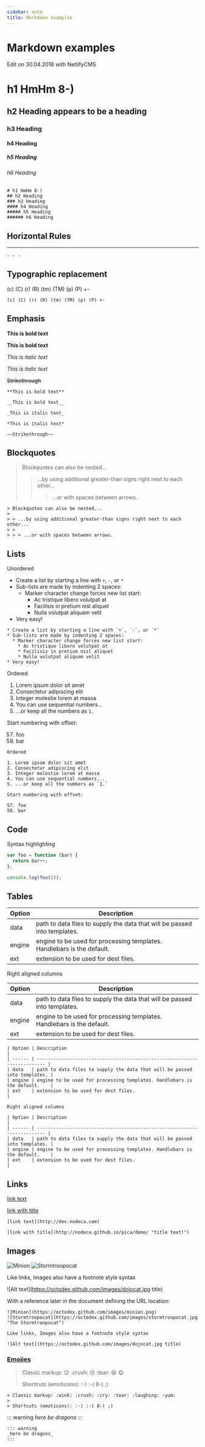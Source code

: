 ```yaml
---
sidebar: auto
title: Markdown examples
---
```

# Markdown examples
Edit on 30.04.2018 with NetlifyCMS

# h1 HmHm 8-)

## h2 Heading appears to be a heading

### h3 Heading

#### h4 Heading

##### h5 Heading

###### h6 Heading

```
# h1 HmHm 8-)
## h2 Heading
### h3 Heading
#### h4 Heading
##### h5 Heading
###### h6 Heading
```

## Horizontal Rules

- - -

```
- - -
```

## Typographic replacement

(c) (C) (r) (R) (tm) (TM) (p) (P) +-
```
(c) (C) (r) (R) (tm) (TM) (p) (P) +-
```
## Emphasis

**This is bold text**

__This is bold text__

*This is italic text*

_This is italic text_

~~Strikethrough~~
```
**This is bold text**

__This is bold text__

_This is italic text_

*This is italic text*

~~Strikethrough~~
```

## Blockquotes

> Blockquotes can also be nested...
>
> > ...by using additional greater-than signs right next to each other...
> >
> > > ...or with spaces between arrows.
```
> Blockquotes can also be nested...
>
> > ...by using additional greater-than signs right next to each other...
> >
> > > ...or with spaces between arrows.
```

## Lists

Unordered

* Create a list by starting a line with `+`, `-`, or `*`
* Sub-lists are made by indenting 2 spaces:
  * Marker character change forces new list start:
    * Ac tristique libero volutpat at
    * Facilisis in pretium nisl aliquet
    * Nulla volutpat aliquam velit
* Very easy!
```
* Create a list by starting a line with `+`, `-`, or `*`
* Sub-lists are made by indenting 2 spaces:
  * Marker character change forces new list start:
    * Ac tristique libero volutpat at
    * Facilisis in pretium nisl aliquet
    * Nulla volutpat aliquam velit
* Very easy!
```

Ordered

1. Lorem ipsum dolor sit amet
2. Consectetur adipiscing elit
3. Integer molestie lorem at massa
4. You can use sequential numbers...
5. ...or keep all the numbers as `1.`

Start numbering with offset:

57. foo
58. bar
```
Ordered

1. Lorem ipsum dolor sit amet
2. Consectetur adipiscing elit
3. Integer molestie lorem at massa
4. You can use sequential numbers...
5. ...or keep all the numbers as `1.`

Start numbering with offset:

57. foo
58. bar
```

## Code

Syntax highlighting

```js
var foo = function (bar) {
  return bar++;
};

console.log(foo(5));
```

## Tables

| Option | Description                                                               |
| ------ | ------------------------------------------------------------------------- |
| data   | path to data files to supply the data that will be passed into templates. |
| engine | engine to be used for processing templates. Handlebars is the default.    |
| ext    | extension to be used for dest files.                                      |

Right aligned columns

| Option | Description                                                               |
| ------ | ------------------------------------------------------------------------- |
| data   | path to data files to supply the data that will be passed into templates. |
| engine | engine to be used for processing templates. Handlebars is the default.    |
| ext    | extension to be used for dest files.                                      |
```
| Option | Description                                                               |
| ------ | ------------------------------------------------------------------------- |
| data   | path to data files to supply the data that will be passed into templates. |
| engine | engine to be used for processing templates. Handlebars is the default.    |
| ext    | extension to be used for dest files.                                      |

Right aligned columns

| Option | Description                                                               |
| ------ | ------------------------------------------------------------------------- |
| data   | path to data files to supply the data that will be passed into templates. |
| engine | engine to be used for processing templates. Handlebars is the default.    |
| ext    | extension to be used for dest files.                                      |
```

## Links

[link text](http://dev.nodeca.com)

[link with title](http://nodeca.github.io/pica/demo/ "title text!")
```
[link text](http://dev.nodeca.com)

[link with title](http://nodeca.github.io/pica/demo/ "title text!")
```

## Images

![Minion](https://octodex.github.com/images/minion.png)
![Stormtroopocat](https://octodex.github.com/images/stormtroopocat.jpg "The Stormtroopocat")

Like links, Images also have a footnote style syntax

![Alt text](https://octodex.github.com/images/dojocat.jpg title)

With a reference later in the document defining the URL location:

```
![Minion](https://octodex.github.com/images/minion.png)
![Stormtroopocat](https://octodex.github.com/images/stormtroopocat.jpg "The Stormtroopocat")

Like links, Images also have a footnote style syntax

![Alt text](https://octodex.github.com/images/dojocat.jpg title)
```

### [Emojies](https://github.com/markdown-it/markdown-it-emoji)

> Classic markup: :wink: :crush: :cry: :tear: :laughing: :yum:
>
> Shortcuts (emoticons): :-) :-( 8-) ;)
```
> Classic markup: :wink: :crush: :cry: :tear: :laughing: :yum:
>
> Shortcuts (emoticons): :-) :-( 8-) ;)
```

::: warning
_here be dragons_
:::
```
::: warning
_here be dragons_
:::
```

